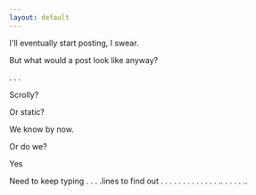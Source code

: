 ```yaml
---
layout: default
---
```


I'll eventually start posting, I swear.

But what would a post look like anyway?



.
.
.



Scrolly?



Or static?




We know by now.





Or do we?





Yes

Need
to 
keep
typing
.
.
.
.lines
to 
find
out
.
.
.
.
.
.
.
.
.
.
.
.
.
..
.
.
.
.
..
